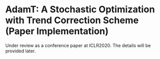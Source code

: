 # AdamT: A Stochastic Optimization with Trend Correction Scheme (Paper Implementation)
Under review as a conference paper at ICLR2020. The details will be provided later.

